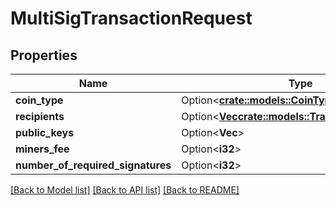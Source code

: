 # MultiSigTransactionRequest

## Properties

Name | Type | Description | Notes
------------ | ------------- | ------------- | -------------
**coin_type** | Option<[**crate::models::CoinType**](CoinType.md)> |  | [optional]
**recipients** | Option<[**Vec<crate::models::TransactionRecipient>**](TransactionRecipient.md)> |  | [optional]
**public_keys** | Option<**Vec<String>**> |  | [optional]
**miners_fee** | Option<**i32**> |  | [optional]
**number_of_required_signatures** | Option<**i32**> |  | [optional]

[[Back to Model list]](../README.md#documentation-for-models) [[Back to API list]](../README.md#documentation-for-api-endpoints) [[Back to README]](../README.md)


